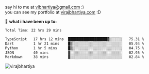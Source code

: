 say hi to me at [vlbhartiya@gmail.com](mailto:vlbhartiya@gmail.com) :)<br/>
you can see my portfolio at [virajbhartiya.com](https://virajbhartiya.com) :D<br/>


🚀 **what i have been up to:**

<!--START_SECTION:waka-->

```txt
Total Time: 22 hrs 29 mins

TypeScript   17 hrs 12 mins  ██████████████████▓░░░░░░   75.31 %
Dart         1 hr 21 mins    █▒░░░░░░░░░░░░░░░░░░░░░░░   05.94 %
Python       1 hr 5 mins     █▒░░░░░░░░░░░░░░░░░░░░░░░   04.75 %
JSON         40 mins         ▓░░░░░░░░░░░░░░░░░░░░░░░░   02.95 %
Markdown     38 mins         ▓░░░░░░░░░░░░░░░░░░░░░░░░   02.84 %
```

<!--END_SECTION:waka-->

<p align="left"> <img src="https://komarev.com/ghpvc/?username=virajbhartiya&color=blue" alt="virajbhartiya" /> </p>
